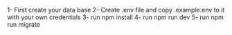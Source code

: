 1- First create your data base 
2- Create .env file and copy .example.env to it with your own credentials
3- run npm install
4- run npm run dev 
5- run npm run migrate
